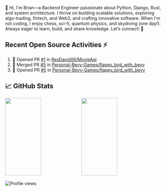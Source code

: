 👋 Hi, I'm Brian—a Backend Engineer passionate about Python, Django, Rust, and system architecture. I thrive on building scalable solutions, exploring algo-trading, fintech, and Web3, and crafting innovative software. When I'm not coding, I enjoy chess, sci-fi, quantum physics, and skydiving (one day!). Always eager to learn, build, and share knowledge. Let’s connect! 🚀

## Recent Open Source Activities ⚡️
<!--START_SECTION:activity-->
1. 💪 Opened PR [#1](https://github.com/RexDavid06/MovieApi/pull/1) in [RexDavid06/MovieApi](https://github.com/RexDavid06/MovieApi)
2. 🎉 Merged PR [#5](https://github.com/Personal-Bevy-Games/flappy_bird_with_bevy/pull/5) in [Personal-Bevy-Games/flappy_bird_with_bevy](https://github.com/Personal-Bevy-Games/flappy_bird_with_bevy)
3. 💪 Opened PR [#5](https://github.com/Personal-Bevy-Games/flappy_bird_with_bevy/pull/5) in [Personal-Bevy-Games/flappy_bird_with_bevy](https://github.com/Personal-Bevy-Games/flappy_bird_with_bevy)
<!--END_SECTION:activity-->

## 📈 GitHub Stats  
<div>  
  <img src="https://github-readme-stats.anuraghazra1.vercel.app/api?username=brianobot&show_icons=true&theme=tokyonight" width="48%" height="250px" />  
  <img src="https://github-readme-stats.vercel.app/api/top-langs/?username=brianobot&layout=compact&hide=html,css&theme=tokyonight" width="48%" height="250px"/>  
</div>  

<p align="left">  
  <img src="https://komarev.com/ghpvc/?username=brianobot&label=Profile%20views&color=0e75b6&style=flat" alt="Profile views" />  
</p>
<!--
brianobot/brianobot is a ✨ special ✨ repository because its `README.md` (this file) appears on your GitHub profile.
You can click the Preview link to take a look at your changes.
--->
